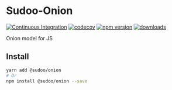 # Sudoo-Onion

[![Continuous Integration](https://github.com/SudoDotDog/Sudoo-Onion/actions/workflows/ci.yml/badge.svg)](https://github.com/SudoDotDog/Sudoo-Onion/actions/workflows/ci.yml)
[![codecov](https://codecov.io/gh/SudoDotDog/Sudoo-Onion/branch/master/graph/badge.svg)](https://codecov.io/gh/SudoDotDog/Sudoo-Onion)
[![npm version](https://badge.fury.io/js/%40sudoo%2Fonion.svg)](https://www.npmjs.com/package/@sudoo/onion)
[![downloads](https://img.shields.io/npm/dm/@sudoo/onion.svg)](https://www.npmjs.com/package/@sudoo/onion)

Onion model for JS

## Install

```sh
yarn add @sudoo/onion
# Or
npm install @sudoo/onion --save
```
